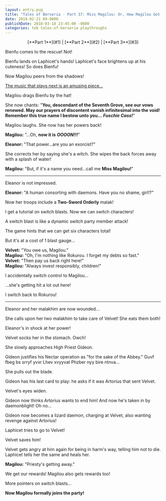 ```yaml
---
layout: entry.pug
title: "Tales of Berseria - Part 37: Miss Magilou: Or, How Magilou Got Her Powers Back!"
date: 2018-02-21 09-0800
publishDate: 2018-03-18 23:45:00 -0800
categories: tob tales-of-berseria playthroughs
---
```


<p style="text-align: center;">[**Part 1**](#1) | [**Part 2**](#2) | [**Part 3**](#3)</p>

<a name="1"></a>

Bienfu comes to the rescue! Not!

Bienfu lands on Laphicet's hands! Laphicet's face brightens up at his cuteness! So does Bienfu!

Now Magilou peers from the shadows!

<a href="https://youtu.be/aXurb0fpFnY">The music that plays next is an amusing piece...</a>

Magilou drags Bienfu by the hat!

She now chants: "**You, descendant of the Seventh Grove, see our vows renewed. May our prayers of discontent vanish infinitesimal into the void! Remember this true name I bestow unto you...** ***Fuschie Cass!***"

Magilou laughs. She now has her powers back!

**Magilou:** "...Oh, **now it is** ***OOOON!!!***"

**Eleanor:** "That power...are you an exorcist?"

She corrects her by saying she's a witch. She wipes the back forces away with a splash of water!

**Magilou:** "But, if it's a name you need...call me **Miss Magilou!**"

<a name="2"></a>

---

Eleanor is not impressed.

**Eleanor:** "A human consorting with daemons. Have you no shame, girl!?"

Now her troops include a **Two-Sword Orderly** malak!

I get a tutorial on switch blasts. Now we can switch characters!

A switch blast is like a dynamic switch party member attack!

The game hints that we can get six characters total!

But it's at a cost of 1 blast gauge...

**Velvet:** "You owe us, Magilou."<br/>
**Magilou:** "Oh, I'm nothing like Rokurou. I forget my debts so fast."<br/>
**Velvet:** "Then pay us back right here!"<br/>
**Magilou:** "Always invest responsibly, children!"

I accidentally switch control to Magilou...

...she's getting hit a lot out here!

I switch back to Rokurou!

<a name="3"></a>

---

Eleanor and her malakhim are now wounded...

She calls upon her two malakhim to take care of Velvet! She eats them both!

Eleanor's in shock at her power!

Velvet socks her in the stomach. Owch!

She slowly approaches High Priest Gideon.

Gideon justifies his Nectar operation as "for the sake of the Abbey." Guvf fbeg bs srryf yvxr Lhev xvyyvat Phzber nyy bire ntnva...

She pulls out the blade.

Gideon has his last card to play: he asks if it was Artorius that sent Velvet.

Velvet's eyes widen.

Gideon now thinks Artorius wants to end him! And now he's taken in by daemonblight! Oh no...

Gideon now becomes a lizard daemon, charging at Velvet, also wanting revenge against Artorius!

Laphicet tries to go to Velvet!

Velvet saves him!

Velvet gets angry at him again for being in harm's way, telling him not to die. Laphicet tells her the same and heals her.

**Magilou:** "Priesty's getting away."

We get our rewards! Magilou also gets rewards too!

More pointers on switch blasts...

**Now Magilou formally joins the party!**